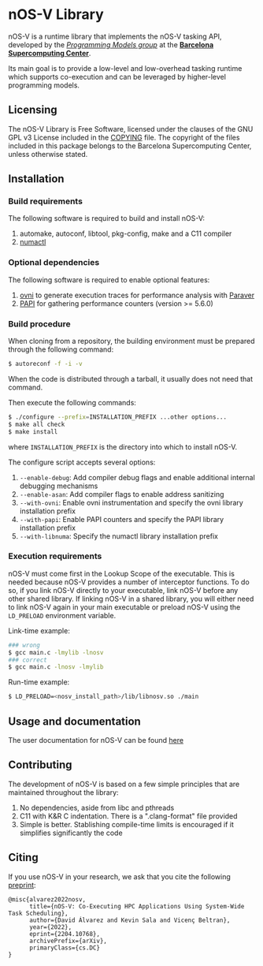 # nOS-V Library

nOS-V is a runtime library that implements the nOS-V tasking API,
developed by the [*Programming Models group*](https://pm.bsc.es/)
at the [**Barcelona Supercomputing Center**](http://www.bsc.es/).

Its main goal is to provide a low-level and low-overhead tasking
runtime which supports co-execution and can be leveraged by higher-level
programming models.

## Licensing

The nOS-V Library is Free Software, licensed under the clauses of the
GNU GPL v3 License included in the [COPYING](COPYING) file.
The copyright of the files included in this package belongs to the
Barcelona Supercomputing Center, unless otherwise stated.

## Installation

### Build requirements

The following software is required to build and install nOS-V:

1. automake, autoconf, libtool, pkg-config, make and a C11 compiler
1. [numactl](http://oss.sgi.com/projects/libnuma/)

### Optional dependencies

The following software is required to enable optional features:

1. [ovni](https://github.com/bsc-pm/ovni) to generate execution traces for performance analysis with [Paraver](https://tools.bsc.es/paraver)
1. [PAPI](http://icl.utk.edu/papi/software/) for gathering performance counters (version >= 5.6.0)

### Build procedure

When cloning from a repository, the building environment must be prepared through the following command:

```sh
$ autoreconf -f -i -v
```

When the code is distributed through a tarball, it usually does not need that command.

Then execute the following commands:

```sh
$ ./configure --prefix=INSTALLATION_PREFIX ...other options...
$ make all check
$ make install
```

where `INSTALLATION_PREFIX` is the directory into which to install nOS-V.

The configure script accepts several options:

1. `--enable-debug`: Add compiler debug flags and enable additional internal debugging mechanisms
1. `--enable-asan`: Add compiler flags to enable address sanitizing
1. `--with-ovni`: Enable ovni instrumentation and specify the ovni library installation prefix
1. `--with-papi`: Enable PAPI counters and specify the PAPI library installation prefix
1. `--with-libnuma`: Specify the numactl library installation prefix

### Execution requirements

nOS-V must come first in the Lookup Scope of the executable. This is needed because nOS-V provides a number of interceptor functions. To do so, if you link nOS-V directly to your executable, link nOS-V before any other shared library. If linking nOS-V in a shared library, you will either need to link nOS-V again in your main executable or preload nOS-V using the `LD_PRELOAD` environment variable.

Link-time example:

```sh
### wrong
$ gcc main.c -lmylib -lnosv
### correct
$ gcc main.c -lnosv -lmylib
```

Run-time example:

```sh
$ LD_PRELOAD=<nosv_install_path>/lib/libnosv.so ./main
```

## Usage and documentation

The user documentation for nOS-V can be found [here](docs/index.md)

## Contributing

The development of nOS-V is based on a few simple principles that are maintained throughout the library:

1. No dependencies, aside from libc and pthreads
1. C11 with K&R C indentation. There is a ".clang-format" file provided
1. Simple is better. Stablishing compile-time limits is encouraged if it simplifies significantly the code

## Citing

If you use nOS-V in your research, we ask that you cite the following [preprint](https://arxiv.org/abs/2204.10768):

```
@misc{alvarez2022nosv,
      title={nOS-V: Co-Executing HPC Applications Using System-Wide Task Scheduling},
      author={David Álvarez and Kevin Sala and Vicenç Beltran},
      year={2022},
      eprint={2204.10768},
      archivePrefix={arXiv},
      primaryClass={cs.DC}
}
```
